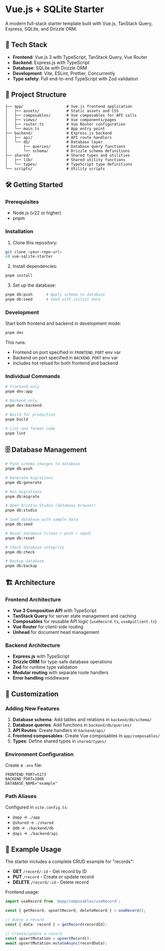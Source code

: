 # Vue.js + SQLite Starter

A modern full-stack starter template built with Vue.js, TanStack Query, Express, SQLite, and Drizzle ORM.

## 🚀 Tech Stack

- **Frontend**: Vue.js 3 with TypeScript, TanStack Query, Vue Router
- **Backend**: Express.js with TypeScript
- **Database**: SQLite with Drizzle ORM
- **Development**: Vite, ESLint, Prettier, Concurrently
- **Type safety**: Full end-to-end TypeScript with Zod validation

## 📁 Project Structure

```
├── app/                   # Vue.js frontend application
│   ├── assets/            # Static assets and CSS
│   ├── composables/       # Vue composables for API calls
│   ├── views/             # Vue components/pages
│   ├── router.ts          # Vue Router configuration
│   └── main.ts            # App entry point
├── backend/               # Express.js backend
│   ├── api/               # API route handlers
│   └── db/                # Database layer
│       ├── queries/       # Database query functions
│       └── schema/        # Drizzle schema definitions
├── shared/                # Shared types and utilities
│   ├── lib/               # Shared utility functions
│   └── types/             # TypeScript type definitions
└── scripts/               # Utility scripts
```

## 🛠️ Getting Started

### Prerequisites

- Node.js (v22 or higher)
- pnpm

### Installation

1. Clone this repository:

```bash
git clone <your-repo-url>
cd vue-sqlite-starter
```

2. Install dependencies:

```bash
pnpm install
```

3. Set up the database:

```bash
pnpm db:push      # Apply schema to database
pnpm db:seed      # Seed with initial data
```

### Development

Start both frontend and backend in development mode:

```bash
pnpm dev
```

This runs:

- Frontend on port specified in `FRONTEND_PORT` env var
- Backend on port specified in `BACKEND_PORT` env var
- Includes hot reload for both frontend and backend

### Individual Commands

```bash
# Frontend only
pnpm dev:app

# Backend only
pnpm dev:backend

# Build for production
pnpm build

# Lint and format code
pnpm lint
```

## 🗄️ Database Management

```bash
# Push schema changes to database
pnpm db:push

# Generate migrations
pnpm db:generate

# Run migrations
pnpm db:migrate

# Open Drizzle Studio (database browser)
pnpm db:studio

# Seed database with sample data
pnpm db:seed

# Reset database (clean + push + seed)
pnpm db:reset

# Check database integrity
pnpm db:check

# Backup database
pnpm db:backup
```

## 🏗️ Architecture

### Frontend Architecture

- **Vue 3 Composition API** with TypeScript
- **TanStack Query** for server state management and caching
- **Composables** for reusable API logic (`useRecord.ts`, `useApiClient.ts`)
- **Vue Router** for client-side routing
- **Unhead** for document head management

### Backend Architecture

- **Express.js** with TypeScript
- **Drizzle ORM** for type-safe database operations
- **Zod** for runtime type validation
- **Modular routing** with separate route handlers
- **Error handling** middleware

## 🔧 Customization

### Adding New Features

1. **Database schema**: Add tables and relations in `backend/db/schema/`
2. **Database queries**: Add functions in `backend/db/queries/`
3. **API Routes**: Create handlers in `backend/api/`
4. **Frontend composables**: Create Vue composables in `app/composables/`
5. **Types**: Define shared types in `shared/types/`

### Environment Configuration

Create a `.env` file:

```env
FRONTEND_PORT=5173
BACKEND_PORT=3000
DATABASE_NAME="example"
```

### Path Aliases

Configured in `vite.config.ts`:

- `@app` → `./app`
- `@shared` → `./shared`
- `@db` → `./backend/db`
- `@api` → `./backend/api`

## 📝 Example Usage

The starter includes a complete CRUD example for "records":

- **GET** `/record/:id` - Get record by ID
- **PUT** `/record` - Create or update record
- **DELETE** `/record/:id` - Delete record

Frontend usage:

```typescript
import useRecord from '@app/composables/useRecord';

const { getRecord, upsertRecord, deleteRecord } = useRecord();

// Query a record
const { data: record } = getRecord(recordId);

// Create/update a record
const upsertMutation = upsertRecord();
await upsertMutation.mutateAsync(recordData);
```
